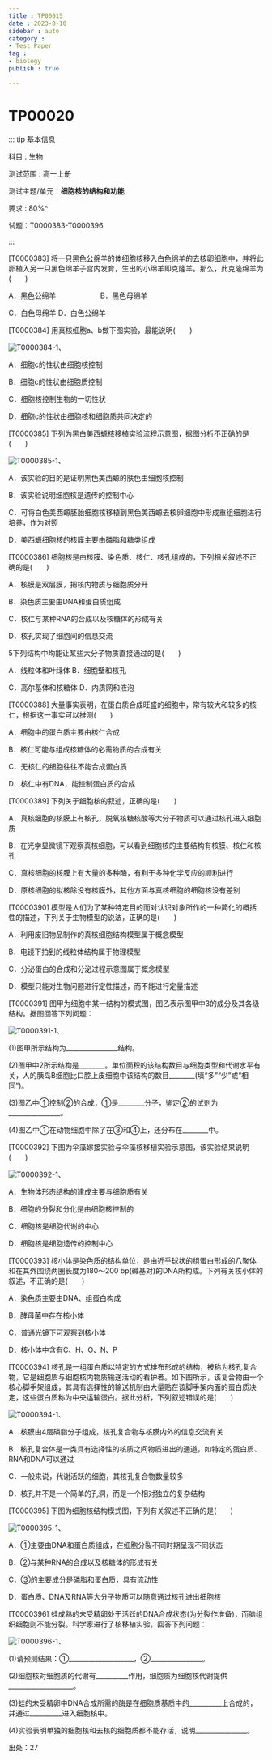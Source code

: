 ```yaml
---
title : TP00015
date : 2023-8-10
sidebar : auto
category : 
- Test Paper
tag : 
- biology
publish : true

---
```

# TP00020

::: tip 基本信息

科目 : 生物

测试范围 : 高一上册

测试主题/单元：**细胞核的结构和功能**

要求 : 80%^

试题：T0000383-T0000396

::: 


[T0000383] 将一只黑色公绵羊的体细胞核移入白色绵羊的去核卵细胞中，并将此卵植入另一只黑色绵羊子宫内发育，生出的小绵羊即克隆羊。那么，此克隆绵羊为(　　)

A．黑色公绵羊　　　　　　	B．黑色母绵羊

C．白色母绵羊 	D．白色公绵羊



[T0000384] 用真核细胞a、b做下图实验，最能说明(　　)

![T0000384-1](./img/T0000384-1.png)、

A．细胞c的性状由细胞核控制

B．细胞c的性状由细胞质控制

C．细胞核控制生物的一切性状

D．细胞c的性状由细胞核和细胞质共同决定的



[T0000385] 下列为黑白美西螈核移植实验流程示意图，据图分析不正确的是(　　)

![T0000385-1](./img/T0000385-1.png)、

A．该实验的目的是证明黑色美西螈的肤色由细胞核控制

B．该实验说明细胞核是遗传的控制中心

C．可将白色美西螈胚胎细胞核移植到黑色美西螈去核卵细胞中形成重组细胞进行培养，作为对照

D．美西螈细胞核的核膜主要由磷脂和糖类组成



[T0000386] 细胞核是由核膜、染色质、核仁、核孔组成的，下列相关叙述不正确的是(　　)

A．核膜是双层膜，把核内物质与细胞质分开

B．染色质主要由DNA和蛋白质组成

C．核仁与某种RNA的合成以及核糖体的形成有关

D．核孔实现了细胞间的信息交流



5下列结构中均能让某些大分子物质直接通过的是(　　)

A．线粒体和叶绿体 	B．细胞壁和核孔

C．高尔基体和核糖体 	D．内质网和液泡



[T0000388] 大量事实表明，在蛋白质合成旺盛的细胞中，常有较大和较多的核仁，根据这一事实可以推测(　　)

A．细胞中的蛋白质主要由核仁合成

B．核仁可能与组成核糖体的必需物质的合成有关

C．无核仁的细胞往往不能合成蛋白质

D．核仁中有DNA，能控制蛋白质的合成



[T0000389] 下列关于细胞核的叙述，正确的是(　　)

A．真核细胞的核膜上有核孔，脱氧核糖核酸等大分子物质可以通过核孔进入细胞质

B．在光学显微镜下观察真核细胞，可以看到细胞核的主要结构有核膜、核仁和核孔

C．真核细胞的核膜上有大量的多种酶，有利于多种化学反应的顺利进行

D．原核细胞的拟核除没有核膜外，其他方面与真核细胞的细胞核没有差别



[T0000390] 模型是人们为了某种特定目的而对认识对象所作的一种简化的概括性的描述，下列关于生物模型的说法，正确的是(　　)

A．利用废旧物品制作的真核细胞结构模型属于概念模型

B．电镜下拍到的线粒体结构属于物理模型

C．分泌蛋白的合成和分泌过程示意图属于概念模型

D．模型只能对生物问题进行定性描述，而不能进行定量描述



[T0000391] 图甲为细胞中某一结构的模式图，图乙表示图甲中3的成分及其各级结构。据图回答下列问题：

![T0000391-1](./img/T0000391-1.png)、

(1)图甲所示结构为________________结构。

(2)图甲中2所示结构是________。单位面积的该结构数目与细胞类型和代谢水平有关，人的胰岛B细胞比口腔上皮细胞中该结构的数目________(填“多”“少”或“相同”)。

(3)图乙中①控制②的合成，①是________分子，鉴定②的试剂为________________。

(4)图乙中①在动物细胞中除了在③和④上，还分布在________中。



[T0000392] 下图为伞藻嫁接实验与伞藻核移植实验示意图，该实验结果说明(　　)

![T0000392-1](./img/T0000392-1.png)、

A．生物体形态结构的建成主要与细胞质有关

B．细胞的分裂和分化是由细胞核控制的

C．细胞核是细胞代谢的中心

D．细胞核是细胞遗传的控制中心

[T0000393] 核小体是染色质的结构单位，是由近乎球状的组蛋白形成的八聚体和在其外围绕两圈长度为180～200 bp(碱基对)的DNA所构成。下列有关核小体的叙述，不正确的是(　　)

A．染色质主要由DNA、组蛋白构成

B．酵母菌中存在核小体

C．普通光镜下可观察到核小体

D．核小体中含有C、H、O、N、P



[T0000394] 核孔是一组蛋白质以特定的方式排布形成的结构，被称为核孔复合物，它是细胞质与细胞核内物质输送活动的看护者。如下图所示，该复合物由一个核心脚手架组成，其具有选择性的输送机制由大量贴在该脚手架内面的蛋白质决定，这些蛋白质称为中央运输蛋白。据此分析，下列叙述错误的是(　　)

![T0000394-1](./img/T0000394-1.png)、

A．核膜由4层磷脂分子组成，核孔复合物与核膜内外的信息交流有关

B．核孔复合体是一类具有选择性的核质之间物质进出的通道，如特定的蛋白质、RNA和DNA可以通过

C．一般来说，代谢活跃的细胞，其核孔复合物数量较多

D．核孔并不是一个简单的孔洞，而是一个相对独立的复杂结构

[T0000395] 下图为细胞核结构模式图，下列有关叙述不正确的是(　　)

![T0000395-1](./img/T0000395-1.png)、

A．①主要由DNA和蛋白质组成，在细胞分裂不同时期呈现不同状态

B．②与某种RNA的合成以及核糖体的形成有关

C．③的主要成分是磷脂和蛋白质，具有流动性

D．蛋白质、DNA及RNA等大分子物质可以随意通过核孔进出细胞核



[T0000396] 蛙成熟的未受精卵处于活跃的DNA合成状态(为分裂作准备)，而脑组织细胞则不能分裂。科学家进行了核移植实验，回答下列问题：

![T0000396-1](./img/T0000396-1.png)、

(1)请预测结果：①____________________，②________________。

(2)细胞核对细胞质的代谢有__________作用，细胞质为细胞核代谢提供____________________。

(3)蛙的未受精卵中DNA合成所需的酶是在细胞质基质中的__________上合成的，并通过__________进入细胞核中。

(4)实验表明单独的细胞核和去核的细胞质都不能存活，说明________________。



出处：27

